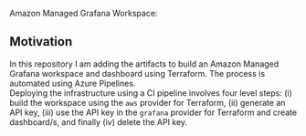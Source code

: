 
Amazon Managed Grafana Workspace:

## Motivation
In this repository I am adding the artifacts to build an Amazon Managed Grafana workspace and dashboard using Terraform. The process is automated using Azure Pipelines.
<br />Deploying the infrastructure using a CI pipeline involves four level steps: (i) build the workspace using the `aws` provider for Terraform, (ii) generate an API key, (iii) use the API key in the `grafana` provider for Terraform and create dashboard/s, and finally (iv) delete the API key.

